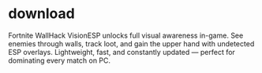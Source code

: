 # download
Fortnite WallHack VisionESP unlocks full visual awareness in-game. See enemies through walls, track loot, and gain the upper hand with undetected ESP overlays. Lightweight, fast, and constantly updated — perfect for dominating every match on PC.
